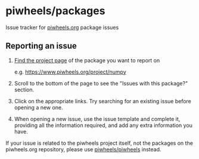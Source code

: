 # piwheels/packages

Issue tracker for [piwheels.org](https://www.piwheels.org/) package issues

## Reporting an issue

1. [Find the project page](https://www.piwheels.org/packages.html) of the
package you want to report on

    e.g. https://www.piwheels.org/project/numpy

1. Scroll to the bottom of the page to see the "Issues with this package?"
section.

1. Click on the appropriate links. Try searching for an existing issue before
opening a new one.

1. When opening a new issue, use the issue template and complete it, providing
all the information required, and add any extra information you have.

If your issue is related to the piwheels project itself, not the packages on the
piwheels.org repository, please use [piwheels/piwheels](https://github.com/piwheels/piwheels/issues)
instead.
